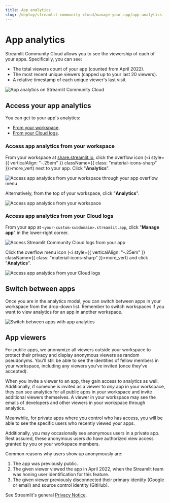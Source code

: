 ```yaml
---
title: App analytics
slug: /deploy/streamlit-community-cloud/manage-your-app/app-analytics
---
```


# App analytics

Streamlit Community Cloud allows you to see the viewership of each of your apps. Specifically, you can see:

- The total viewers count of your app (counted from April 2022).
- The most recent unique viewers (capped up to your last 20 viewers).
- A relative timestamp of each unique viewer's last visit.

![App analytics on Streamlit Community Cloud](/images/streamlit-community-cloud/workspace-app-analytics-viewers.png)

## Access your app analytics

You can get to your app's analytics:

- [From your workspace](#access-app-analytics-from-your-workspace).
- [From your Cloud logs](#access-app-analytics-from-your-cloud-logs).

### Access app analytics from your workspace

From your workspace at <a href="https://share.streamlit.io" target="_blank">share.streamlit.io</a>, click the overflow icon (<i style={{ verticalAlign: "-.25em" }} className={{ class: "material-icons-sharp" }}>more_vert</i>) next to your app. Click "**Analytics**".

![Access app analytics from your workspace through your app overflow menu](/images/streamlit-community-cloud/workspace-app-analytics.png)

Alternatively, from the top of your workspace, click "**Analytics**".

![Access app analytics from your workspace](/images/streamlit-community-cloud/workspace-analytics.png)

### Access app analytics from your Cloud logs

From your app at `<your-custom-subdomain>.streamlit.app`, click "**Manage app**" in the lower-right corner.

![Access Streamlit Community Cloud logs from your app](/images/streamlit-community-cloud/cloud-logs-open.png)

Click the overflow menu icon (<i style={{ verticalAlign: "-.25em" }} className={{ class: "material-icons-sharp" }}>more_vert</i>) and click "**Analytics**".

![Access app analytics from your Cloud logs](/images/streamlit-community-cloud/cloud-logs-menu-analytics.png)

## Switch between apps

Once you are in the analytics modal, you can switch between apps in your workspace from the drop-down list. Remember to switch workspaces if you want to view analytics for an app in another workspace.

![Switch between apps with app analytics](/images/streamlit-community-cloud/workspace-app-analytics-switch.png)

## App viewers

For public apps, we anonymize all viewers outside your workspace to protect their privacy and display anonymous viewers as random pseudonyms. You'll still be able to see the identities of fellow members in your workspace, including any viewers you've invited (once they've accepted).

<Important>

When you invite a viewer to an app, they gain access to analytics as well. Additionally, if someone is invited as a viewer to _any_ app in your workspace, they can see analytics for all public apps in your workspace and invite additional viewers themselves. A viewer in your workspace may see the emails of developers and other viewers in your workspace through analytics.

</Important>

Meanwhile, for private apps where you control who has access, you will be able to see the specific users who recently viewed your apps.

Additionally, you may occasionally see anonymous users in a private app. Rest assured, these anonymous users _do_ have authorized view access granted by you or your workspace members.

Common reasons why users show up anonymously are:

1. The app was previously public.
2. The given viewer viewed the app in April 2022, when the Streamlit team was honing user identification for this feature.
3. The given viewer previously disconnected their primary identity (Google or email) and source control identity (GitHub).

See Streamlit's general <a href="https://streamlit.io/privacy-policy" target="_blank">Privacy Notice</a>.
